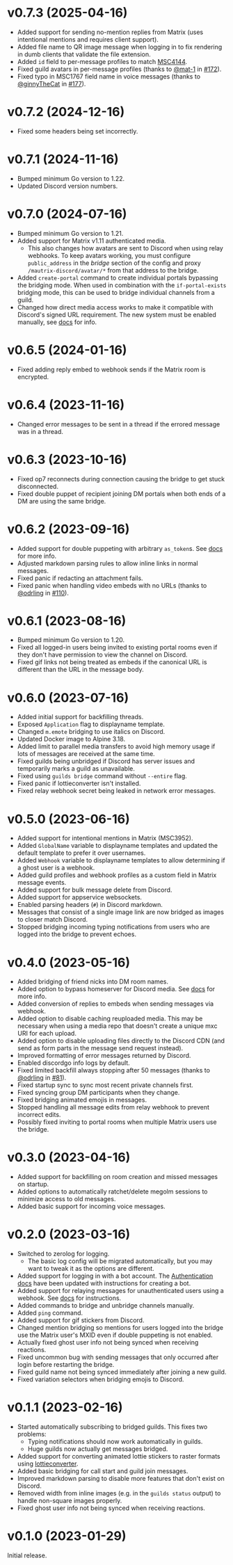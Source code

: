 # v0.7.3 (2025-04-16)

* Added support for sending no-mention replies from Matrix
  (uses intentional mentions and requires client support).
* Added file name to QR image message when logging in to fix rendering in dumb
  clients that validate the file extension.
* Added `id` field to per-message profiles to match [MSC4144].
* Fixed guild avatars in per-message profiles (thanks to [@mat-1] in [#172]).
* Fixed typo in MSC1767 field name in voice messages (thanks to [@ginnyTheCat] in [#177]).

[@mat-1]: https://github.com/mat-1
[@ginnyTheCat]: https://github.com/ginnyTheCat
[#172]: https://github.com/mautrix/discord/pull/172
[#177]: https://github.com/mautrix/discord/pull/177
[MSC4144]: https://github.com/matrix-org/matrix-spec-proposals/pull/4144

# v0.7.2 (2024-12-16)

* Fixed some headers being set incorrectly.

# v0.7.1 (2024-11-16)

* Bumped minimum Go version to 1.22.
* Updated Discord version numbers.

# v0.7.0 (2024-07-16)

* Bumped minimum Go version to 1.21.
* Added support for Matrix v1.11 authenticated media.
  * This also changes how avatars are sent to Discord when using relay webhooks.
    To keep avatars working, you must configure `public_address` in the *bridge*
    section of the config and proxy `/mautrix-discord/avatar/*` from that
    address to the bridge.
* Added `create-portal` command to create individual portals bypassing the
  bridging mode. When used in combination with the `if-portal-exists` bridging
  mode, this can be used to bridge individual channels from a guild.
* Changed how direct media access works to make it compatible with Discord's
  signed URL requirement. The new system must be enabled manually, see
  [docs](https://docs.mau.fi/bridges/go/discord/direct-media.html) for info.

# v0.6.5 (2024-01-16)

* Fixed adding reply embed to webhook sends if the Matrix room is encrypted.

# v0.6.4 (2023-11-16)

* Changed error messages to be sent in a thread if the errored message was in
  a thread.

# v0.6.3 (2023-10-16)

* Fixed op7 reconnects during connection causing the bridge to get stuck
  disconnected.
* Fixed double puppet of recipient joining DM portals when both ends of a DM
  are using the same bridge.

# v0.6.2 (2023-09-16)

* Added support for double puppeting with arbitrary `as_token`s.
  See [docs](https://docs.mau.fi/bridges/general/double-puppeting.html#appservice-method-new) for more info.
* Adjusted markdown parsing rules to allow inline links in normal messages.
* Fixed panic if redacting an attachment fails.
* Fixed panic when handling video embeds with no URLs
  (thanks to [@odrling] in [#110]).

[@odrling]: https://github.com/odrling
[#110]: https://github.com/mautrix/discord/pull/110

# v0.6.1 (2023-08-16)

* Bumped minimum Go version to 1.20.
* Fixed all logged-in users being invited to existing portal rooms even if they
  don't have permission to view the channel on Discord.
* Fixed gif links not being treated as embeds if the canonical URL is different
  than the URL in the message body.

# v0.6.0 (2023-07-16)

* Added initial support for backfilling threads.
* Exposed `Application` flag to displayname template.
* Changed `m.emote` bridging to use italics on Discord.
* Updated Docker image to Alpine 3.18.
* Added limit to parallel media transfers to avoid high memory usage if lots
  of messages are received at the same time.
* Fixed guilds being unbridged if Discord has server issues and temporarily
  marks a guild as unavailable.
* Fixed using `guilds bridge` command without `--entire` flag.
* Fixed panic if lottieconverter isn't installed.
* Fixed relay webhook secret being leaked in network error messages.

# v0.5.0 (2023-06-16)

* Added support for intentional mentions in Matrix (MSC3952).
* Added `GlobalName` variable to displayname templates and updated the default
  template to prefer it over usernames.
* Added `Webhook` variable to displayname templates to allow determining if a
  ghost user is a webhook.
* Added guild profiles and webhook profiles as a custom field in Matrix
  message events.
* Added support for bulk message delete from Discord.
* Added support for appservice websockets.
* Enabled parsing headers (`#`) in Discord markdown.
* Messages that consist of a single image link are now bridged as images to
  closer match Discord.
* Stopped bridging incoming typing notifications from users who are logged into
  the bridge to prevent echoes.

# v0.4.0 (2023-05-16)

* Added bridging of friend nicks into DM room names.
* Added option to bypass homeserver for Discord media.
  See [docs](https://docs.mau.fi/bridges/go/discord/direct-media.html) for more info.
* Added conversion of replies to embeds when sending messages via webhook.
* Added option to disable caching reuploaded media. This may be necessary when
  using a media repo that doesn't create a unique mxc URI for each upload.
* Added option to disable uploading files directly to the Discord CDN
  (and send as form parts in the message send request instead).
* Improved formatting of error messages returned by Discord.
* Enabled discordgo info logs by default.
* Fixed limited backfill always stopping after 50 messages
  (thanks to [@odrling] in [#81]).
* Fixed startup sync to sync most recent private channels first.
* Fixed syncing group DM participants when they change.
* Fixed bridging animated emojis in messages.
* Stopped handling all message edits from relay webhook to prevent incorrect
  edits.
* Possibly fixed inviting to portal rooms when multiple Matrix users use the
  bridge.

[@odrling]: https://github.com/odrling
[#81]: https://github.com/mautrix/discord/pull/81

# v0.3.0 (2023-04-16)

* Added support for backfilling on room creation and missed messages on startup.
* Added options to automatically ratchet/delete megolm sessions to minimize
  access to old messages.
* Added basic support for incoming voice messages.

# v0.2.0 (2023-03-16)

* Switched to zerolog for logging.
  * The basic log config will be migrated automatically, but you may want to
    tweak it as the options are different.
* Added support for logging in with a bot account.
  The [Authentication docs](https://docs.mau.fi/bridges/go/discord/authentication.html)
  have been updated with instructions for creating a bot.
* Added support for relaying messages for unauthenticated users using a webhook.
  See [docs](https://docs.mau.fi/bridges/go/discord/relay.html) for instructions.
* Added commands to bridge and unbridge channels manually.
* Added `ping` command.
* Added support for gif stickers from Discord.
* Changed mention bridging so mentions for users logged into the bridge use the
  Matrix user's MXID even if double puppeting is not enabled.
* Actually fixed ghost user info not being synced when receiving reactions.
* Fixed uncommon bug with sending messages that only occurred after login
  before restarting the bridge.
* Fixed guild name not being synced immediately after joining a new guild.
* Fixed variation selectors when bridging emojis to Discord.

# v0.1.1 (2023-02-16)

* Started automatically subscribing to bridged guilds. This fixes two problems:
  * Typing notifications should now work automatically in guilds.
  * Huge guilds now actually get messages bridged.
* Added support for converting animated lottie stickers to raster formats using
  [lottieconverter](https://github.com/sot-tech/LottieConverter).
* Added basic bridging for call start and guild join messages.
* Improved markdown parsing to disable more features that don't exist on Discord.
* Removed width from inline images (e.g. in the `guilds status` output) to
  handle non-square images properly.
* Fixed ghost user info not being synced when receiving reactions.

# v0.1.0 (2023-01-29)

Initial release.
